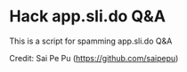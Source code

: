 # Hack app.sli.do Q&A

This is a script for spamming app.sli.do Q&A

Credit: Sai Pe Pu (https://github.com/saipepu)
